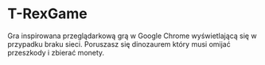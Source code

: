 # T-RexGame

Gra inspirowana przeglądarkową grą w Google Chrome wyświetlającą się w przypadku braku sieci.
Poruszasz się dinozaurem który musi omijać przeszkody i zbierać monety.
